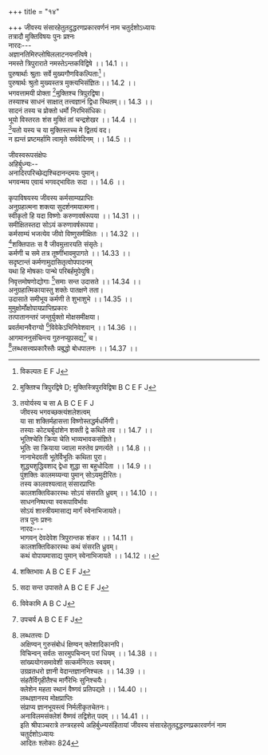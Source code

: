 +++
title = "१४"

+++
जीवस्य संसारहेतुतदुद्धरणप्रकारवर्णनं नाम चतुर्दशोऽध्यायः  
तत्रादौ मुक्तिविषयः पुनः प्रश्नः  
नारदः---  
अज्ञानतिमिरप्लोषिललाटनयनत्विषे।  
नमस्ते त्रिपुराराते नमस्तेऽन्तकविद्विषे ।। 14.1 ।।  
पुरुषार्थाः श्रुताः सर्वे मुख्यगौणविकल्पिताः[^1]।  
पुरुषार्थः श्रुतो मुख्यस्तत्र मुक्त्यभिसंज्ञितः।। 14.2 ।।  
भगवत्तामयी प्रोक्ता [^2]मुक्तिश्च त्रिपुरद्विषा।  
तस्याश्च साधनं साक्षात् तत्त्वज्ञानं द्विधा स्थितम्।। 14.3 ।।  
सादनं तस्य च प्रोक्तो धर्मो निरभिसंधिकः।  
भूयो विस्तरतः शंस मुक्तिं तां चन्द्रशेखर ।। 14.4 ।।  
[^3]यतो यस्य च या मुक्तिस्तच्च मे द्वितयं वद।  
न ह्यन्तं प्रष्टमर्हामि त्वामृते सर्ववेदिनम् ।। 14.5 ।।  
  
जीवस्वरूपसंक्षेपः  
अहिर्बुध्न्यः--  
अनादिरपरिच्छेद्यश्चिदानन्दमयः पुमान्।  
भगवन्मय एवायं भगवद्भावितः सदा ।। 14.6 ।।  

[^1]: विकल्पतः E F J  

[^2]: मुक्तिश्च त्रिपुरद्विषे D; मुक्तिस्त्रिपुरविद्विषा B C E F J  

[^3]: तयोर्यस्य च सा A B C E F J  
जीवस्य भगवच्छक्त्यंशलेशत्वम्  
या सा शक्तिर्महासत्ता विष्णोस्तद्धर्मधर्मिणी।  
तस्याः कोट्यर्बुदांशेन शक्ती द्वे कथिते तव ।। 14.7 ।।  
भूतिश्चेति क्रिया चेति भाव्यभावकसंज्ञिते।  
भूतिः सा क्रियाया ज्वाला मरुतेव [^4]प्रणर्त्यते ।। 14.8 ।।  
नानाभेदवती भूतेर्विभूतिः कथिता पुरा।  
शुद्ध्यशुद्धिवशाद् द्वेधा शुद्धा सा बहुधोदिता ।। 14.9 ।।  
पुंशक्तिः कालमय्यन्या पुमान् सोऽयमुदीरितः।  
तस्य कालवश्यत्वात् संसारप्राप्तिः  
कालशक्तिविकारस्थः सोऽयं संसरति ध्रुवम् ।। 14.10 ।।  
साधननिष्पत्त्या स्वरूपाविर्भावः  
[^5]सोऽयं शास्त्रीयमासाद्य मार्गं स्वेनाभिजायते।  
तत्र पुनः प्रश्नः  
नारदः---  
भागवन् देवदेवेश त्रिपुरान्तक शंकर ।। 14.11 ।  
कालशक्तिविकारस्थः कथं संसरति ध्रुवम्।  
कथं वोपायमासाद्य पुमान् [^6]स्वेनाभिजायते ।। 14.12 ।।  
  

[^4]: प्रवर्तते A B C E F J  

[^5]:  D omits three lines from here  
भगवत्स्वातन्त्र्यस्यापर्यनुयोज्यत्वम्  
अहिर्बुध्न्यः---  
सर्वैरननुयोज्यं तत् स्वातन्त्र्यं दिव्यमीशितुः।  
अवाप्तविश्वकामोऽपि क्रीडते राजवद्वशी ।। 14.13 ।।  
भगवत्संकल्पस्य पञ्चधा विभागः  
संकल्पो नाम यस्तस्य सुदर्शनसमाह्वयः।  
सत्यप्यनन्तरूपत्वे पञ्चधा स[^7] विजृम्भते ।। 14.14 ।।  
सृष्टिस्थित्यन्तकारेण निग्रहानुग्रहात्मना।  
निग्रहशक्त्या जीवस्याकारादितिरोधानम्  
तिरोधानकरी शक्तिः सा निग्रहसमाह्वया ।। 14.15 ।।  
पुमांसं जीवसंज्ञं सा तिरोभावयति स्वयम्।  
आकारैश्वर्यविज्ञानतिरोभावनकर्मणा ।। 14.16 ।।  
तिरोधायकपर्यायशब्दाः  
मायाविद्या महामोहो महातामिस्रमित्यपि।  
तमो बन्धोऽथ हृद्ग्रन्थिरिति पर्यायवाचकाः ।। 14.17 ।।  
जीवापुत्वादि  
आकारस्य [^8]तिरोधानादणुत्वं पुंस इष्यते।  

[^6]: खेनोपजायते D  

[^7]: प्रविजृम्भते A B C E F J  

[^8]: तिरोभावादणुत्वं A B C E F J  
ऐश्वर्यस्य तिरोभावादकिंचित्करता स्मृता ।। 14.18 ।।  
पुंसो विज्ञानसंकोचादज्ञत्वं समुदाहृतम्।  
[^9]तिरोहितः पुमाञ्छक्त्या विष्णुसंकल्परूपया ।। 14.19 ।।  
अणुः किंचित्करश्चेति किंचिज्ज्ञश्चेति कथ्यते।  
अणुत्वादेर्मलत्वं बन्धत्वं च  
मलत्रयमिदं प्रोक्तं बन्धत्रयमिदं बुधैः ।। 14.20 ।।  
अविद्यादिभिर्मलविवृद्धिः  
तिरोभावनशक्त्यैवं वैष्णव्या बन्धमेयुषः।  
अविद्यास्मित्वरागाद्या मलं समुपचिन्वते ।। 14.21 ।।  
इष्टानिष्टप्राप्तिपरिहारेच्छा  
क्लिश्यद्भिः क्लेशितः[^10] क्लेशैरविद्यादिभिरीदृशैः।  
नुन्नः प्रेप्साजिहासाभ्यामागमाननुसंपतन् ।। 14.22 ।।  
इष्टार्थप्राप्तयेऽनिष्टविघाताय च लालसः।  
[^11]कर्म तत् कुरुते कामी शुभाशुभफलोदयम् ।। 14.23 ।।  
कर्मवशात् जात्यायुर्भोगप्राप्तिः  
ततः कर्मविपाकस्थः शुभाशुभविमिश्रितान्।  
जात्यायुरनुबन्धान्[^12] स प्राप्नोति विधिचोदितः ।। 14.24 ।।  

[^9]: तिरोभूतः A D E F J  

[^10]: क्लेशितक्लेशैः A B C J  

[^11]: कर्मतः D.  

[^12]: उपबन्धान् A B C J  
सुखादिवासनास्तास्ताः संचिनोति शनैः शनैः।  
एषा निग्रहशक्तेस्तु [^13]तिरोधानपरंपरा ।। 14.25 ।।  
तिरोधाने सहकारिकारणम्  
अंशो यौ कालशक्त्याख्यौ भूतेः समनुवर्तिनौ[^14]।  
ताभ्यां पुंसस्तिरोभावं तनुते निग्रहात्मिका ।। 14.26 ।।  
सृष्ट्यादीनां संचितकर्ममूलकत्वम्  
[^15]अजस्य त्वनया शक्त्या तिस्रः सृष्ट्यादिशक्त्यः।  
संचितैः संप्रवर्तन्ते तैस्तैः कर्मभिरूर्जितैः ।। 14.27 ।।  
सहेतुकस्य बन्धस्यानादित्वम्  
बन्धोऽनादिरयं प्रोक्तो बन्धहेतुश्च नादिमान्।  
बद्धजीवे भगवत्कृपाविर्भावः  
एवं संसृतिचक्रस्थे भ्राम्यमाणे स्वकर्मभिः ।। 14.28 ।।  
जीवे दुःखाकुले विष्णोः कृपा काप्युपजायते[^16]।  
कृपाया अनुग्रहशक्तिपातरूपत्वम्  
[^17]या ह्युक्ता पञ्चमी शक्तिर्विष्णुसंकल्परूपिणी ।। 14.29 ।।  
अनुग्रहात्मिका शक्तिः सा कृपा वैष्णवी परा।  
शक्तिपातः स वै विष्णोरागमस्थैर्निगद्यते ।। 14.30 ।।  

[^13]: तिरोभाव A B C E F J.  

[^14]: पश्य तौ A B C E F J  

[^15]: बन्धस्य D  

[^16]: करुणा कापि जायते A B C E F J  

[^17]: A B C E F J omit five live from here  
  
कृपाविषयस्य जीवस्य कर्मसाम्यप्राप्तिः  
अनुग्रहात्मना शक्त्या सुदर्शनमयात्मना।  
स्वीकृतो हि यदा विष्णोः करुणावर्षरूपया ।। 14.31 ।।  
समीक्षितस्तदा सोऽयं करुणावर्षरूपया।  
कर्मसाम्यं भजत्येव जीवो विष्णुसमीक्षितः ।। 14.32 ।।  
[^18]शक्तिपातः स वै जीवमुत्तारयति संसृतेः।  
कर्मणी च समे तत्र तूष्णींभावमुपागते ।। 14.33 ।।  
सदृष्टान्तं कर्मणामुदासितृत्वोपपादनम्  
यथा हि मोषकाः पान्थे परिबर्हमुपेयुषि।  
निवृत्तमोषणोद्योगाः [^19]समाः सन्त उदासते ।। 14.34 ।।  
अनुग्रहात्मिकायास्तु शक्तेः पातक्षणे तता।  
उदासाते समीभूय कर्मणी ते शुभाशुभे ।। 14.35 ।।  
मुमुक्षोर्मोक्षोपायप्राप्तिप्रकारः  
तत्पातानन्तरं जन्तुर्युक्तो मोक्षसमीक्षया।  
प्रवर्तमानवैराग्यो [^20]विवेकेऽभिनिवेशवान् ।। 14.36 ।।  
आगमाननुसंचिन्त्य गुरुनप्युपसद्य[^21] च।  
[^22]लब्धसत्त्वप्रकारैस्तैः प्रबुद्धो बोधपालनः ।। 14.37 ।।  

[^18]:  शक्तिभावः A B C E F J  

[^19]: सदा सन्त उपासते A B C E F J  

[^20]: विवेकामि A B C J  

[^21]: उपचर्य A B C E F J  

[^22]: लब्धतत्त्वः D  
[^23]अक्षिण्वन् गुरुसंबोधं क्षिण्वन् क्लेशादिकानपि।  
विचिन्वन् सर्वतः सारमुपचिन्वन् परां[^24] धियम् ।। 14.38 ।।  
सांख्ययोगसमावेशी सत्कर्मनिरतः स्वयम्।  
[^25]उग्रव्रतधरो ज्ञानी वेदान्तज्ञाननिश्चलः[^26] ।। 14.39 ।।  
संहतैर्विगृहीतैश्च मार्गैरेभिः सुनिश्चयैः।  
क्लेशेन महता स्थानं वैष्णवं प्रतिपद्यते ।। 14.40 ।।  
लब्धज्ञानस्य मोक्षप्राप्तिः  
संप्राप्य ज्ञानभूयस्त्वं निर्मलीकृतचेतनः।  
अनाविलमसंक्लेशं वैष्णवं तद्विशेत् पदम् ।। 14.41 ।।  
इति श्रीपाञ्चरात्रे तन्त्ररहस्ये अहिर्बुध्न्यसंहितायां जीवस्य संसारहेतुतदुद्धरणप्रकारवर्णनं नाम चतुर्दशोऽध्यायः  
आदितः श्लोकाः 824  

[^23]: अक्षिण्वद्गुरुसंबोधः D  

[^24]:  धियं पराम् A B C E F  

[^25]: उग्रवृत्त E; उग्रभूत J  

[^26]: निश्चयः D